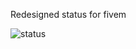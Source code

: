 Redesigned status for fivem

![status](https://user-images.githubusercontent.com/99654331/210312035-386f9f00-9613-4101-9521-95810e902eaa.PNG)
